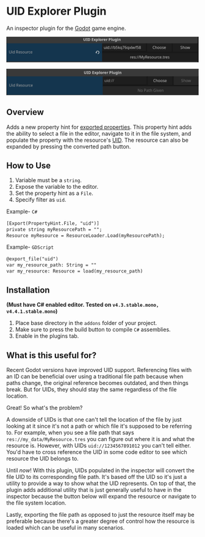 # UID Explorer Plugin

An inspector plugin for the [Godot](https://godotengine.org/) game engine.

<p align="center">
    <img src="images/icon_horizontal_1.png" alt="Plugin icon with resource populated.">
</p>

<p align="center">
    <img src="images/icon_horizontal_2.png" alt="Plugin icon without resource populated.">
</p>

## Overview
Adds a new property hint for [exported properties](https://docs.godotengine.org/en/stable/tutorials/scripting/c_sharp/c_sharp_exports.html#doc-c-sharp-exports). This property hint adds the ability to select a file in the editor, navigate to it in the file system, and populate the property with the resource's [UID](https://docs.godotengine.org/en/stable/classes/class_resourceuid.html). The resource can also be expanded by pressing the converted path button.

## How to Use
1. Variable must be a `string`.
2. Expose the variable to the editor.
3. Set the property hint as a `File`.
4. Specify filter as `uid`.

Example- `C#`
```
[Export(PropertyHint.File, "uid")]
private string myResourcePath = "";
Resource myResource = ResourceLoader.Load(myResourcePath);
```
Example- `GDScript`
```
@export_file("uid")
var my_resource_path: String = ""
var my_resource: Resource = load(my_resource_path)
```

## Installation
**(Must have C# enabled editor. Tested on `v4.3.stable.mono, v4.4.1.stable.mono`)**
1. Place base directory in the `addons` folder of your project.
2. Make sure to press the build button to compile `C#` assemblies.
3. Enable in the plugins tab.

## What is this useful for?
Recent Godot versions have improved UID support. Referencing files with an ID can be beneficial over using a traditional file path because when paths change, the original reference becomes outdated, and then things break. But for UIDs, they should stay the same regardless of the file location. 

Great! So what's the problem?

A downside of UIDs is that one can't tell the location of the file by just looking at it since it's not a path or which file it's supposed to be referring to. For example, when you see a file path that says `res://my_data/MyResource.tres` you can figure out where it is and what the resource is. However, with UIDs `uid://1234567891012` you can't tell either. You'd have to cross reference the UID in some code editor to see which resource the UID belongs to.

Until *now*! With this plugin, UIDs populated in the inspector will convert the file UID to its corresponding file path. It's based off the UID so it's just a utility to provide a way to show what the UID represents. On top of that, the plugin adds additional utility that is just generally useful to have in the inspector because the button below will expand the resource or navigate to the file system location.

Lastly, exporting the file path as opposed to just the resource itself may be preferable because there's a greater degree of control how the resource is loaded which can be useful in many scenarios.